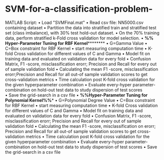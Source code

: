 # SVM-for-a-classification-problem-
MATLAB Script:
• Load "SVMFinal.mat"
• Read csv file: NN5000.csv containing dataset
• Partition the data into stratified train and stratified test set (class imbalance), with 30% test hold-out dataset.
• On the 70% training data, perform stratified k-Fold cross validation for model selection.
• ****%% Hyper-Parameter Tuning for RBF Kernel************
• G=Gamma Value
• C=Box constraint for RBF Kernel
• start measuring computation time
• K-fold Cross validation for different values of C and Gamma
• Model fit on training data and evaluated on validation data for every fold
• Confusion Matrix, F1 -score, misclassification erorr; Precision and Recall for every out of sample validation fold
• Calculating the mean F1 -score, misclassification erorr;Precision and Recall for all out-of sample validation scores to
get cross-validation metrics
• Time calculation post K-fold cross validation for the given hyperparameter combination
• Evaluate every-hyper parameter-combination on hold-out test data to study dispersion of test scores\
• Save the grid-search in a csv file
• **********%%Hyper-Parameter Tuning for Polynomial Kernel%%***********
• G=Polynomial Degree Value
• C=Box constraint for RBF Kernel
• start measuring computation time
• K-fold Cross validation for different values of C and Gamma
• Model fit on training data and evaluated on validation data for every fold
• Confusion Matrix, F1 -score, misclassification erorr; Precision and Recall for every out of sample validation fold
• Calculating the mean F1 -score, misclassification on erorr; Precision and Recall for all out-of sample validation scores
to get cross-validation metrics
• Time calculation post K-fold cross validation for the given hyperparameter combination
• Evaluate every-hyper parameter-combination on hold-out test data to study dispersion of test scores
• Save the grid-search in a csv file
